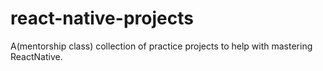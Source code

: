 # react-native-projects
A(mentorship class) collection of practice projects to help with mastering ReactNative.
